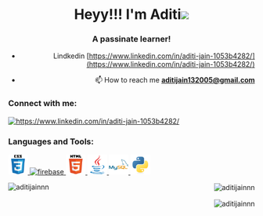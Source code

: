 <h1 align="center"> Heyy!!! I'm Aditi<img src="https://skyline.github.com/aditijainnn/2023" width="25px"></h1>
<h3 align="center">A passinate learner!</h3>
<imag align="right" alt="coding" width="400" src="https://beautiify.netlify.app/components/backgrounds/mouse-responsive-particle-background/">

- Lindkedin [https://www.linkedin.com/in/aditi-jain-1053b4282/](https://www.linkedin.com/in/aditi-jain-1053b4282/)

- 📫 How to reach me **aditijain132005@gmail.com** 


<h3 align="left">Connect with me:</h3>
<p align="left">
<a href="https://linkedin.com/in/https://www.linkedin.com/in/aditi-jain-1053b4282/" target="blank"><img align="center" src="https://raw.githubusercontent.com/rahuldkjain/github-profile-readme-generator/master/src/images/icons/Social/linked-in-alt.svg" alt="https://www.linkedin.com/in/aditi-jain-1053b4282/" height="30" width="40" /></a>
</p>

<h3 align="left">Languages and Tools:</h3>
<p align="left"> <a href="https://www.w3schools.com/css/" target="_blank" rel="noreferrer"> <img src="https://raw.githubusercontent.com/devicons/devicon/master/icons/css3/css3-original-wordmark.svg" alt="css3" width="40" height="40"/> </a> <a href="https://firebase.google.com/" target="_blank" rel="noreferrer"> <img src="https://www.vectorlogo.zone/logos/firebase/firebase-icon.svg" alt="firebase" width="40" height="40"/> </a> <a href="https://www.w3.org/html/" target="_blank" rel="noreferrer"> <img src="https://raw.githubusercontent.com/devicons/devicon/master/icons/html5/html5-original-wordmark.svg" alt="html5" width="40" height="40"/> </a> <a href="https://www.java.com" target="_blank" rel="noreferrer"> <img src="https://raw.githubusercontent.com/devicons/devicon/master/icons/java/java-original.svg" alt="java" width="40" height="40"/> </a> <a href="https://www.mysql.com/" target="_blank" rel="noreferrer"> <img src="https://raw.githubusercontent.com/devicons/devicon/master/icons/mysql/mysql-original-wordmark.svg" alt="mysql" width="40" height="40"/> </a> <a href="https://www.python.org" target="_blank" rel="noreferrer"> <img src="https://raw.githubusercontent.com/devicons/devicon/master/icons/python/python-original.svg" alt="python" width="40" height="40"/> </a> </p>

<p><img align="left" src="https://github-readme-stats.vercel.app/api/top-langs?username=aditijainnn&show_icons=true&locale=en&layout=compact" alt="aditijainnn" /></p>

<p>&nbsp;<img align="center" src="https://github-readme-stats.vercel.app/api?username=aditijainnn&show_icons=true&locale=en" alt="aditijainnn" /></p>

<p><img align="center" src="https://github-readme-streak-stats.herokuapp.com/?user=aditijainnn&" alt="aditijainnn" /></p>

